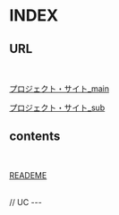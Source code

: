 # INDEX

## URL
</br>

[プロジェクト・サイト_main](https://restart-pc.super.site/)

[プロジェクト・サイト_sub](https://restartpc.siteoly.com/)

## contents
</br>

[READEME](./README.md)


</br>
// UC
---



